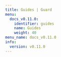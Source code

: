 ```yaml
---
title: Guides | Guard
menu:
  docs_v0.11.0:
    identifier: guides
    name: Guides
    weight: 40
menu_name: docs_v0.11.0
info:
  version: v0.11.0
---
```


